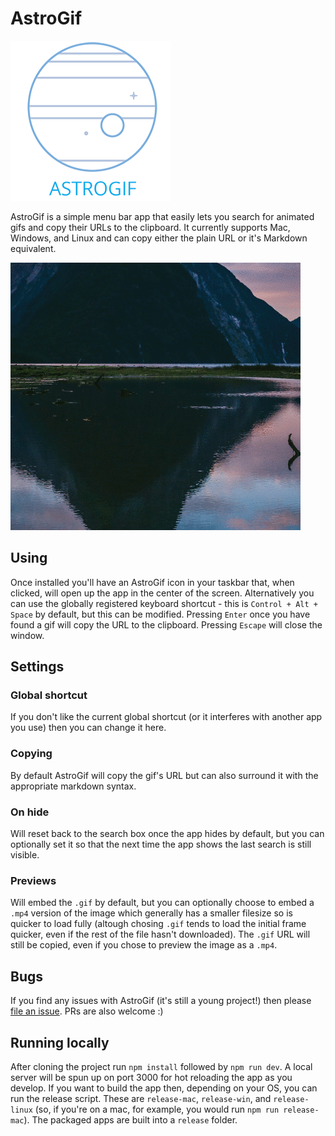 # AstroGif

![AstroGif](logo.png)

AstroGif is a simple menu bar app that easily lets you search for animated gifs and copy their URLs to the clipboard. It currently supports Mac, Windows, and Linux and can copy either the plain URL or it's Markdown equivalent.

![](demo.gif)

## Using

Once installed you'll have an AstroGif icon in your taskbar that, when clicked, will open up the app in the center of the screen. Alternatively you can use the globally registered keyboard shortcut - this is `Control + Alt + Space` by default, but this can be modified. Pressing `Enter` once you have found a gif will copy the URL to the clipboard. Pressing `Escape` will close the window.

## Settings

### Global shortcut

If you don't like the current global shortcut (or it interferes with another app you use) then you can change it here.

### Copying

By default AstroGif will copy the gif's URL but can also surround it with the appropriate markdown syntax.

### On hide

Will reset back to the search box once the app hides by default, but you can optionally set it so that the next time the app shows the last search is still visible.

### Previews

Will embed the `.gif` by default, but you can optionally choose to embed a `.mp4` version of the image which generally has a smaller filesize so is quicker to load fully (altough chosing `.gif` tends to load the initial frame quicker, even if the rest of the file hasn't downloaded). The `.gif` URL will still be copied, even if you chose to preview the image as a `.mp4`.

## Bugs

If you find any issues with AstroGif (it's still a young project!) then please [file an issue](https://github.com/jamesmacfie/astrogif/issues). PRs are also welcome :)

## Running locally

After cloning the project run `npm install` followed by `npm run dev`. A local server will be spun up on port 3000 for hot reloading the app as you develop. If you want to build the app then, depending on your OS, you can run the release script. These are `release-mac`, `release-win`, and `release-linux` (so, if you're on a mac, for example, you would run `npm run release-mac`). The packaged apps are built into a `release` folder.

